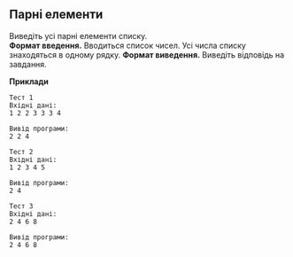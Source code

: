 ## Парні елементи
Виведіть усі парні елементи списку.  
**Формат введення.** Вводиться список чисел. Усі числа списку знаходяться в одному рядку. 
**Формат виведення.** Виведіть відповідь на завдання.  

**Приклади**
```
Тест 1
Вхідні дані:
1 2 2 3 3 3 4

Вивід програми:
2 2 4

Тест 2
Вхідні дані:
1 2 3 4 5

Вивід програми:
2 4

Тест 3
Вхідні дані:
2 4 6 8

Вивід програми:
2 4 6 8
```